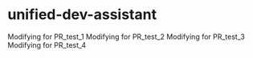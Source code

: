 # unified-dev-assistant

Modifying for PR_test_1
Modifying for PR_test_2
Modifying for PR_test_3
Modifying for PR_test_4
